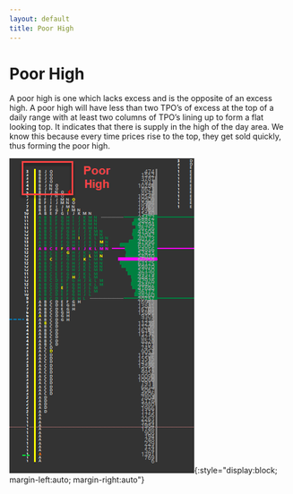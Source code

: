 ```yaml
---
layout: default
title: Poor High
---
```


# Poor High
A poor high is one which lacks excess and is the opposite of an excess high. A poor high will have less than two TPO’s of excess at the top of a daily range with at least two columns of TPO’s lining up to form a flat looking top. It indicates that there is supply in the high of the day area. We know this because every time prices rise to the top, they get sold quickly, thus forming the poor high.


![poor high](assets/poor_high.png){:style="display:block; margin-left:auto; margin-right:auto"}